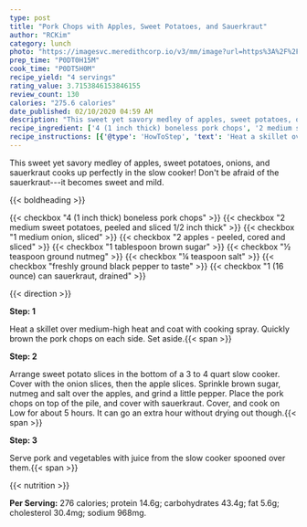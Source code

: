 ```yaml
---
type: post
title: "Pork Chops with Apples, Sweet Potatoes, and Sauerkraut"
author: "RCKim"
category: lunch
photo: "https://imagesvc.meredithcorp.io/v3/mm/image?url=https%3A%2F%2Fimages.media-allrecipes.com%2Fuserphotos%2F7194348.jpg"
prep_time: "P0DT0H15M"
cook_time: "P0DT5H0M"
recipe_yield: "4 servings"
rating_value: 3.7153846153846155
review_count: 130
calories: "275.6 calories"
date_published: 02/10/2020 04:59 AM
description: "This sweet yet savory medley of apples, sweet potatoes, onions, and sauerkraut cooks up perfectly in the slow cooker! Don't be afraid of the sauerkraut---it becomes sweet and mild."
recipe_ingredient: ['4 (1 inch thick) boneless pork chops', '2 medium sweet potatoes, peeled and sliced 1/2 inch thick', '1 medium onion, sliced', '2 apples - peeled, cored and sliced', '1 tablespoon brown sugar', '½ teaspoon ground nutmeg', '¼ teaspoon salt', 'freshly ground black pepper to taste', '1 (16 ounce) can sauerkraut, drained']
recipe_instructions: [{'@type': 'HowToStep', 'text': 'Heat a skillet over medium-high heat and coat with cooking spray. Quickly brown the pork chops on each side. Set aside.\n'}, {'@type': 'HowToStep', 'text': 'Arrange sweet potato slices in the bottom of a 3 to 4 quart slow cooker. Cover with the onion slices, then the apple slices. Sprinkle brown sugar, nutmeg and salt over the apples, and grind a little pepper. Place the pork chops on top of the pile, and cover with sauerkraut. Cover, and cook on Low for about 5 hours. It can go an extra hour without drying out though.\n'}, {'@type': 'HowToStep', 'text': 'Serve pork and vegetables with juice from the slow cooker spooned over them.\n'}]
---
```


This sweet yet savory medley of apples, sweet potatoes, onions, and sauerkraut cooks up perfectly in the slow cooker! Don't be afraid of the sauerkraut---it becomes sweet and mild. 

{{< boldheading >}}

{{< checkbox "4  (1 inch thick) boneless pork chops" >}}
{{< checkbox "2 medium sweet potatoes, peeled and sliced 1/2 inch thick" >}}
{{< checkbox "1 medium onion, sliced" >}}
{{< checkbox "2  apples - peeled, cored and sliced" >}}
{{< checkbox "1 tablespoon brown sugar" >}}
{{< checkbox "½ teaspoon ground nutmeg" >}}
{{< checkbox "¼ teaspoon salt" >}}
{{< checkbox "freshly ground black pepper to taste" >}}
{{< checkbox "1 (16 ounce) can sauerkraut, drained" >}}


{{< direction >}}

**Step: 1**

Heat a skillet over medium-high heat and coat with cooking spray. Quickly brown the pork chops on each side. Set aside.{{< span >}}

**Step: 2**

Arrange sweet potato slices in the bottom of a 3 to 4 quart slow cooker. Cover with the onion slices, then the apple slices. Sprinkle brown sugar, nutmeg and salt over the apples, and grind a little pepper. Place the pork chops on top of the pile, and cover with sauerkraut. Cover, and cook on Low for about 5 hours. It can go an extra hour without drying out though.{{< span >}}

**Step: 3**

Serve pork and vegetables with juice from the slow cooker spooned over them.{{< span >}}

{{< nutrition >}}

**Per Serving:** 276 calories; protein 14.6g; carbohydrates 43.4g; fat 5.6g; cholesterol 30.4mg; sodium 968mg.